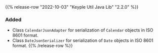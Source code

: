 {{% release-row "2022-10-03" "Keyple Util Java Lib" "2.2.0" %}} 
### Added
- Class `CalendarJsonAdapter` for serialization of `Calendar` objects in ISO 8601 format.
- Class `DateJsonSerializer` for serialization of `Date` objects in ISO 8601 format.
{{% /release-row %}}

